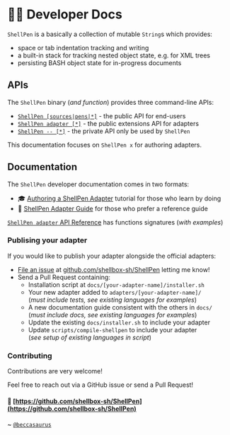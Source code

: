 ---
---

# 👩‍💻 Developer Docs

`ShellPen` is a basically a collection of mutable `String`s which provides:

 - space or tab indentation tracking and writing
 - a built-in stack for tracking nested object state, e.g. for XML trees
 - persisting BASH object state for in-progress documents

## APIs

The `ShellPen` binary (_and function_) provides three command-line APIs:

 - [`ShellPen [sources|pens|*]`](/api/shellpen) - the public API for end-users
 - [`ShellPen adapter [*]`](/api/adapters) - the public extensions API for adapters
 - [`ShellPen -- [*]`](/api/private) - the private API only be used by `ShellPen`

This documentation focuses on `ShellPen x` for authoring adapters.

## Documentation

The `ShellPen` developer documentation comes in two formats:

 - 🎓 [Authoring a ShellPen Adapter](/tutorial) tutorial for those who learn by doing
 - 🧐 [ShellPen Adapter Guide](/adapters) for those who prefer a reference guide

[`ShellPen adapter` API Reference](/api/adapters) has functions signatures (_with examples_)

### Publising your adapter

If you would like to publish your adapter alongside the official adapters:

 - [File an issue](https://github.com/shellbox-sh/ShellPen/issues/new) at [github.com/shellbox-sh/ShellPen](https://github.com/shellbox-sh/ShellPen) letting me know!
 - Send a Pull Request containing:
   - Installation script at `docs/[your-adapter-name]/installer.sh`
   - Your new adapter added to `adapters/[your-adapter-name]/`  
     (_must include tests, see existing languages for examples_)
   - A new documentation guide consistent with the others in `docs/`  
     (_must include docs, see existing languages for examples_)
   - Update the existing `docs/installer.sh` to include your adapter
   - Update `scripts/compile-shellpen` to include your adapter  
     (_see setup of existing languages in script_)

### Contributing

Contributions are very welcome!

Feel free to reach out via a GitHub issue or send a Pull Request!

#### 🐙 [https://github.com/shellbox-sh/ShellPen](https://github.com/shellbox-sh/ShellPen)

~ [`@beccasaurus`](https://github.com/beccasaurus)